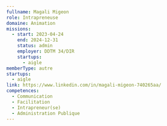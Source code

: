 ```yaml
---
fullname: Magali Migeon
role: Intrapreneuse
domaine: Animation
missions:
  - start: 2023-04-24
    end: 2024-12-31
    status: admin
    employer: DDTM 34/DIR
    startups:
      - aigle
memberType: autre
startups:
  - aigle
link: https://www.linkedin.com/in/magali-migeon-740265aa/
competences:
  - Communication
  - Facilitation
  - Intrapreneur(se)
  - Administration Publique
---
```

